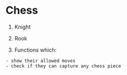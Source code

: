 # Chess

  1. Knight

  2. Rook
  
  3. Functions which:
  
    - show their allowed moves 
    - check if they can capture any chess piece 
  

